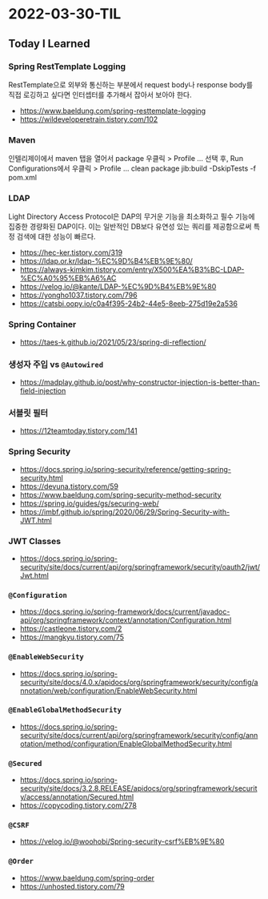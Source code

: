 # 2022-03-30-TIL

## Today I Learned

### Spring RestTemplate Logging

RestTemplate으로 외부와 통신하는 부분에서 request body나 response body를 직접 로깅하고 싶다면 인터셉터를 추가해서 잡아서 보아야 한다.

- https://www.baeldung.com/spring-resttemplate-logging
- https://wildeveloperetrain.tistory.com/102

### Maven

인텔리제이에서 maven 탭을 열어서 package 우클릭 > Profile ... 선택 후, Run Configurations에서 우클릭 > Profile ...
clean package jib:build -DskipTests -f pom.xml

### LDAP

Light Directory Access Protocol은 DAP의 무거운 기능을 최소화하고 필수 기능에 집중한 경량화된 DAP이다. 이는 일반적인 DB보다 유연성 있는 쿼리를 제공함으로써 특정 검색에 대한 성능이 빠르다.

- https://hec-ker.tistory.com/319
- https://ldap.or.kr/ldap-%EC%9D%B4%EB%9E%80/
- https://always-kimkim.tistory.com/entry/X500%EA%B3%BC-LDAP-%EC%A0%95%EB%A6%AC
- https://velog.io/@kante/LDAP-%EC%9D%B4%EB%9E%80
- https://yongho1037.tistory.com/796
- https://catsbi.oopy.io/c0a4f395-24b2-44e5-8eeb-275d19e2a536

### Spring Container

- https://taes-k.github.io/2021/05/23/spring-di-reflection/

### 생성자 주입 vs `@Autowired`

- https://madplay.github.io/post/why-constructor-injection-is-better-than-field-injection

### 서블릿 필터

- https://12teamtoday.tistory.com/141

### Spring Security

- https://docs.spring.io/spring-security/reference/getting-spring-security.html
- https://devuna.tistory.com/59
- https://www.baeldung.com/spring-security-method-security
- https://spring.io/guides/gs/securing-web/
- https://imbf.github.io/spring/2020/06/29/Spring-Security-with-JWT.html

### JWT Classes

- https://docs.spring.io/spring-security/site/docs/current/api/org/springframework/security/oauth2/jwt/Jwt.html

### `@Configuration`

- https://docs.spring.io/spring-framework/docs/current/javadoc-api/org/springframework/context/annotation/Configuration.html
- https://castleone.tistory.com/2
- https://mangkyu.tistory.com/75

### `@EnableWebSecurity`

- https://docs.spring.io/spring-security/site/docs/4.0.x/apidocs/org/springframework/security/config/annotation/web/configuration/EnableWebSecurity.html

### `@EnableGlobalMethodSecurity`

- https://docs.spring.io/spring-security/site/docs/current/api/org/springframework/security/config/annotation/method/configuration/EnableGlobalMethodSecurity.html

### `@Secured`

- https://docs.spring.io/spring-security/site/docs/3.2.8.RELEASE/apidocs/org/springframework/security/access/annotation/Secured.html
- https://copycoding.tistory.com/278

### `@CSRF`

- https://velog.io/@woohobi/Spring-security-csrf%EB%9E%80

### `@Order`

- https://www.baeldung.com/spring-order
- https://unhosted.tistory.com/79
